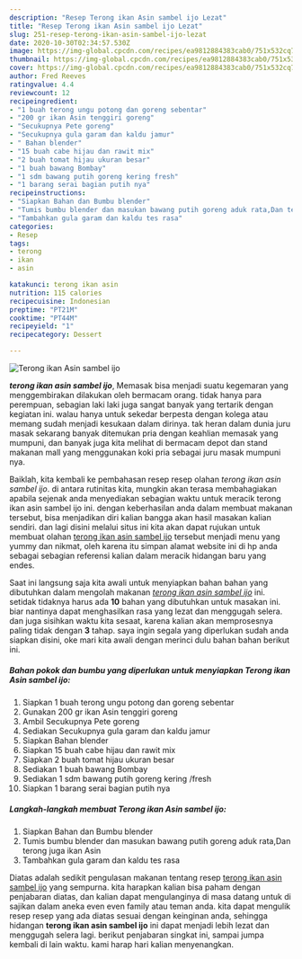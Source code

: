 ```yaml
---
description: "Resep Terong ikan Asin sambel ijo Lezat"
title: "Resep Terong ikan Asin sambel ijo Lezat"
slug: 251-resep-terong-ikan-asin-sambel-ijo-lezat
date: 2020-10-30T02:34:57.530Z
image: https://img-global.cpcdn.com/recipes/ea9812884383cab0/751x532cq70/terong-ikan-asin-sambel-ijo-foto-resep-utama.jpg
thumbnail: https://img-global.cpcdn.com/recipes/ea9812884383cab0/751x532cq70/terong-ikan-asin-sambel-ijo-foto-resep-utama.jpg
cover: https://img-global.cpcdn.com/recipes/ea9812884383cab0/751x532cq70/terong-ikan-asin-sambel-ijo-foto-resep-utama.jpg
author: Fred Reeves
ratingvalue: 4.4
reviewcount: 12
recipeingredient:
- "1 buah terong ungu potong dan goreng sebentar"
- "200 gr ikan Asin tenggiri goreng"
- "Secukupnya Pete goreng"
- "Secukupnya gula garam dan kaldu jamur"
- " Bahan blender"
- "15 buah cabe hijau dan rawit mix"
- "2 buah tomat hijau ukuran besar"
- "1 buah bawang Bombay"
- "1 sdm bawang putih goreng kering fresh"
- "1 barang serai bagian putih nya"
recipeinstructions:
- "Siapkan Bahan dan Bumbu blender"
- "Tumis bumbu blender dan masukan bawang putih goreng aduk rata,Dan terong juga ikan Asin"
- "Tambahkan gula garam dan kaldu tes rasa"
categories:
- Resep
tags:
- terong
- ikan
- asin

katakunci: terong ikan asin 
nutrition: 115 calories
recipecuisine: Indonesian
preptime: "PT21M"
cooktime: "PT44M"
recipeyield: "1"
recipecategory: Dessert

---
```



![Terong ikan Asin sambel ijo](https://img-global.cpcdn.com/recipes/ea9812884383cab0/751x532cq70/terong-ikan-asin-sambel-ijo-foto-resep-utama.jpg)

<b><i>terong ikan asin sambel ijo</i></b>, Memasak bisa menjadi suatu kegemaran yang menggembirakan dilakukan oleh bermacam orang. tidak hanya para perempuan, sebagian laki laki juga sangat banyak yang tertarik dengan kegiatan ini. walau hanya untuk sekedar berpesta dengan kolega atau memang sudah menjadi kesukaan dalam dirinya. tak heran dalam dunia juru masak sekarang banyak ditemukan pria dengan keahlian memasak yang mumpuni, dan banyak juga kita melihat di bermacam depot dan stand makanan mall yang menggunakan koki pria sebagai juru masak mumpuni nya.



Baiklah, kita kembali ke pembahasan resep resep olahan <i>terong ikan asin sambel ijo</i>. di antara rutinitas kita, mungkin akan terasa membahagiakan apabila sejenak anda menyediakan sebagian waktu untuk meracik terong ikan asin sambel ijo ini. dengan keberhasilan anda dalam membuat makanan tersebut, bisa menjadikan diri kalian bangga akan hasil masakan kalian sendiri. dan lagi disini melalui situs ini kita akan dapat rujukan untuk membuat olahan <u>terong ikan asin sambel ijo</u> tersebut menjadi menu yang yummy dan nikmat, oleh karena itu simpan alamat website ini di hp anda sebagai sebagian referensi kalian dalam meracik hidangan baru yang endes.


Saat ini langsung saja kita awali untuk menyiapkan bahan bahan yang dibutuhkan dalam mengolah makanan <u><i>terong ikan asin sambel ijo</i></u> ini. setidak tidaknya harus ada <b>10</b> bahan yang dibutuhkan untuk masakan ini. biar nantinya dapat menghasilkan rasa yang lezat dan menggugah selera. dan juga sisihkan waktu kita sesaat, karena kalian akan memprosesnya paling tidak dengan <b>3</b> tahap. saya ingin segala yang diperlukan sudah anda siapkan disini, oke mari kita awali dengan merinci dulu bahan bahan berikut ini.

<!--inarticleads1-->

##### Bahan pokok dan bumbu yang diperlukan untuk menyiapkan Terong ikan Asin sambel ijo:

1. Siapkan 1 buah terong ungu potong dan goreng sebentar
1. Gunakan 200 gr ikan Asin tenggiri goreng
1. Ambil Secukupnya Pete goreng
1. Sediakan Secukupnya gula garam dan kaldu jamur
1. Siapkan  Bahan blender
1. Siapkan 15 buah cabe hijau dan rawit mix
1. Siapkan 2 buah tomat hijau ukuran besar
1. Sediakan 1 buah bawang Bombay
1. Sediakan 1 sdm bawang putih goreng kering /fresh
1. Siapkan 1 barang serai bagian putih nya




<!--inarticleads2-->

##### Langkah-langkah membuat Terong ikan Asin sambel ijo:

1. Siapkan Bahan dan Bumbu blender
1. Tumis bumbu blender dan masukan bawang putih goreng aduk rata,Dan terong juga ikan Asin
1. Tambahkan gula garam dan kaldu tes rasa




Diatas adalah sedikit pengulasan makanan tentang resep <u>terong ikan asin sambel ijo</u> yang sempurna. kita harapkan kalian bisa paham dengan penjabaran diatas, dan kalian dapat mengulanginya di masa datang untuk di sajikan dalam aneka even even family atau teman anda. kita dapat mengulik resep resep yang ada diatas sesuai dengan keinginan anda, sehingga hidangan <b>terong ikan asin sambel ijo</b> ini dapat menjadi lebih lezat dan menggugah selera lagi. berikut penjabaran singkat ini, sampai jumpa kembali di lain waktu. kami harap hari kalian menyenangkan.
